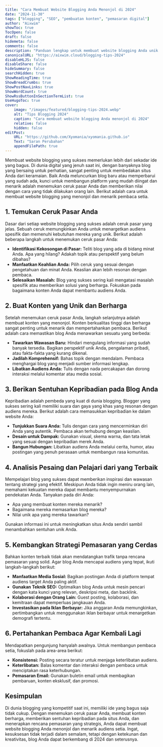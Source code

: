 ```yaml
---
title: "Cara Membuat Website Blogging Anda Menonjol di 2024"
date: "2024-11-30"
tags: ["blogging", "SEO", "pembuatan konten", "pemasaran digital"]
author: "Aixwim"
showToc: true
TocOpen: false
draft: false
hidemeta: false
comments: false
description: "Panduan lengkap untuk membuat website blogging Anda unik dan sukses di pasar yang jenuh."
canonicalURL: "https://aixwim.cloud/blogging-tips-2024"
disableHLJS: false
disableShare: false
hideSummary: false
searchHidden: true
ShowReadingTime: true
ShowBreadCrumbs: true
ShowPostNavLinks: true
ShowWordCount: true
ShowRssButtonInSectionTermList: true
UseHugoToc: true
cover:
    image: "/images/featured/blogging-tips-2024.webp"
    alt: "Tips Blogging 2024"
    caption: "Cara membuat website blogging Anda menonjol di 2024"
    relative: false
    hidden: false
editPost:
    URL: "https://github.com/Xyomania/xyomania.github.io"
    Text: "Saran Perubahan"
    appendFilePath: true
---
```


Membuat website blogging yang sukses memerlukan lebih dari sekadar ide yang bagus. Di dunia digital yang jenuh saat ini, dengan banyaknya blog yang bersaing untuk perhatian, sangat penting untuk membedakan situs Anda dari keramaian. Baik Anda meluncurkan blog baru atau memperbarui yang sudah ada, kunci untuk membangun platform yang mudah diingat dan menarik adalah menemukan ceruk pasar Anda dan memberikan nilai dengan cara yang tidak dilakukan orang lain. Berikut adalah cara untuk membuat website blogging yang menonjol dan menarik pembaca setia.

<!--more-->

## 1. Temukan Ceruk Pasar Anda

Dasar dari setiap website blogging yang sukses adalah ceruk pasar yang jelas. Sebuah ceruk memungkinkan Anda untuk menargetkan audiens spesifik dan memenuhi kebutuhan mereka yang unik. Berikut adalah beberapa langkah untuk menemukan ceruk pasar Anda:

- **Identifikasi Kekosongan di Pasar:** Teliti blog yang ada di bidang minat Anda. Apa yang hilang? Adakah topik atau perspektif yang belum dibahas?
- **Manfaatkan Keahlian Anda:** Pilih ceruk yang sesuai dengan pengetahuan dan minat Anda. Keaslian akan lebih resonan dengan pembaca.
- **Selesaikan Masalah:** Blog yang sukses sering kali mengatasi masalah spesifik atau memberikan solusi yang berharga. Fokuskan pada bagaimana konten Anda dapat membantu audiens Anda.

## 2. Buat Konten yang Unik dan Berharga

Setelah menemukan ceruk pasar Anda, langkah selanjutnya adalah membuat konten yang menonjol. Konten berkualitas tinggi dan berharga sangat penting untuk menarik dan mempertahankan pembaca. Berikut adalah cara memastikan blog Anda menawarkan sesuatu yang berbeda:

- **Tawarkan Wawasan Baru:** Hindari mengulang informasi yang sudah banyak tersedia. Bagikan perspektif unik Anda, pengalaman pribadi, atau fakta-fakta yang kurang dikenal.
- **Jadilah Komprehensif:** Bahas topik dengan mendalam. Pembaca menghargai blog yang menjadi sumber informasi lengkap.
- **Libatkan Audiens Anda:** Tulis dengan nada percakapan dan dorong interaksi melalui komentar atau media sosial.

## 3. Berikan Sentuhan Kepribadian pada Blog Anda

Kepribadian adalah pembeda yang kuat di dunia blogging. Blogger yang sukses sering kali memiliki suara dan gaya yang khas yang resonan dengan audiens mereka. Berikut adalah cara memasukkan kepribadian ke dalam website Anda:

- **Tunjukkan Suara Anda:** Tulis dengan cara yang mencerminkan diri Anda yang autentik. Pembaca akan terhubung dengan keaslian.
- **Desain untuk Dampak:** Gunakan visual, skema warna, dan tata letak yang sesuai dengan kepribadian merek Anda.
- **Bangun Hubungan:** Libatkan audiens Anda melalui cerita, humor, atau postingan yang penuh perasaan untuk membangun rasa komunitas.

## 4. Analisis Pesaing dan Pelajari dari yang Terbaik

Mempelajari blog yang sukses dapat memberikan inspirasi dan wawasan tentang strategi yang efektif. Meskipun Anda tidak ingin meniru orang lain, memahami kekuatan mereka dapat membantu menyempurnakan pendekatan Anda. Tanyakan pada diri Anda:

- Apa yang membuat konten mereka menarik?
- Bagaimana mereka memasarkan blog mereka?
- Nilai unik apa yang mereka tawarkan?

Gunakan informasi ini untuk meningkatkan situs Anda sendiri sambil menambahkan sentuhan unik Anda.

## 5. Kembangkan Strategi Pemasaran yang Cerdas

Bahkan konten terbaik tidak akan mendatangkan trafik tanpa rencana pemasaran yang solid. Agar blog Anda mencapai audiens yang tepat, ikuti langkah-langkah berikut:

- **Manfaatkan Media Sosial:** Bagikan postingan Anda di platform tempat audiens target Anda paling aktif.
- **Gunakan Teknik SEO:** Optimalkan blog Anda untuk mesin pencari dengan kata kunci yang relevan, deskripsi meta, dan backlink.
- **Kolaborasi dengan Orang Lain:** Guest posting, kolaborasi, dan kemitraan dapat memperluas jangkauan Anda.
- **Investasikan pada Iklan Berbayar:** Jika anggaran Anda memungkinkan, pertimbangkan untuk menggunakan iklan berbayar untuk menargetkan demografi tertentu.

## 6. Pertahankan Pembaca Agar Kembali Lagi

Mendapatkan pengunjung hanyalah awalnya. Untuk membangun pembaca setia, fokuslah pada area-area berikut:

- **Konsistensi:** Posting secara teratur untuk menjaga keterlibatan audiens.
- **Keterlibatan:** Balas komentar dan interaksi dengan pembaca untuk menciptakan rasa keterhubungan.
- **Pemasaran Email:** Gunakan buletin email untuk membagikan pembaruan, konten eksklusif, dan promosi.

## Kesimpulan

Di dunia blogging yang kompetitif saat ini, memiliki ide yang bagus saja tidak cukup. Dengan menemukan ceruk pasar Anda, membuat konten berharga, memberikan sentuhan kepribadian pada situs Anda, dan menerapkan rencana pemasaran yang strategis, Anda dapat membuat website blogging Anda menonjol dan menarik audiens setia. Ingat, kesuksesan tidak terjadi dalam semalam, tetapi dengan ketekunan dan kreativitas, blog Anda dapat berkembang di 2024 dan seterusnya.
